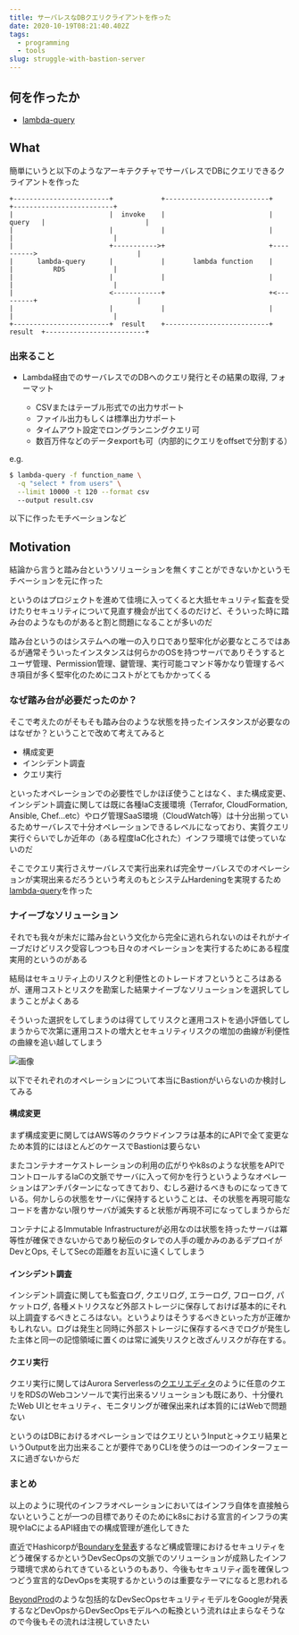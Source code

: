 ```yaml
---
title: サーバレスなDBクエリクライアントを作った
date: 2020-10-19T08:21:40.402Z
tags:
  - programming
  - tools
slug: struggle-with-bastion-server
---
```

## 何を作ったか

* [lambda-query](https://github.com/shufo/lambda-query)

## What

簡単にいうと以下のようなアーキテクチャでサーバレスでDBにクエリできるクライアントを作った

```
+------------------------+            +--------------------------+          +-------------------------+
|                        |  invoke    |                          |  query   |                         |
|                        |            |                          |          |                         |
|                        +----------->+                          +---------->                         |
|      lambda-query      |            |       lambda function    |          |          RDS            |
|                        |            |                          |          |                         |
|                        <------------+                          +<---------+                         |
|                        |            |                          |          |                         |
+------------------------+  result    +--------------------------+  result  +-------------------------+
```

### 出来ること

* Lambda経由でのサーバレスでのDBへのクエリ発行とその結果の取得, フォーマット

  * CSVまたはテーブル形式での出力サポート
  * ファイル出力もしくは標準出力サポート
  * タイムアウト設定でロングランニングクエリ可
  * 数百万件などのデータexportも可（内部的にクエリをoffsetで分割する）

e.g.

```bash
$ lambda-query -f function_name \
  -q "select * from users" \
  --limit 10000 -t 120 --format csv
  --output result.csv
```

以下に作ったモチベーションなど

## Motivation

結論から言うと踏み台というソリューションを無くすことができないかというモチベーションを元に作った

というのはプロジェクトを進めて佳境に入ってくると大抵セキュリティ監査を受けたりセキュリティについて見直す機会が出てくるのだけど、そういった時に踏み台のようなものがあると割と問題になることが多いのだ

踏み台というのはシステムへの唯一の入り口であり堅牢化が必要なところではあるが通常そういったインスタンスは何らかのOSを持つサーバでありそうするとユーザ管理、Permission管理、鍵管理、実行可能コマンド等かなり管理するべき項目が多く堅牢化のためにコストがとてもかかってくる

### なぜ踏み台が必要だったのか？

そこで考えたのがそもそも踏み台のような状態を持ったインスタンスが必要なのはなぜか？ということで改めて考えてみると

* 構成変更
* インシデント調査
* クエリ実行

といったオペレーションでの必要性でしかほぼ使うことはなく、また構成変更、インシデント調査に関しては既に各種IaC支援環境（Terrafor, CloudFormation, Ansible, Chef...etc）やログ管理SaaS環境（CloudWatch等）は十分出揃っているためサーバレスで十分オペレーションできるレベルになっており、実質クエリ実行ぐらいでしか近年の（ある程度IaC化された）インフラ環境では使っていないのだ

そこでクエリ実行さえサーバレスで実行出来れば完全サーバレスでのオペレーションが実現出来るだろうという考えのもとシステムHardeningを実現するため[lambda-query](https://github.com/shufo/lambda-query)を作った

### ナイーブなソリューション

それでも我々が未だに踏み台という文化から完全に逃れられないのはそれがナイーブだけどリスク受容しつつも日々のオペレーションを実行するためにある程度実用的というのがある

結局はセキュリティ上のリスクと利便性とのトレードオフというところはあるが、運用コストとリスクを勘案した結果ナイーブなソリューションを選択してしまうことがよくある

そういった選択をしてしまうのは得てしてリスクと運用コストを過小評価してしまうからで次第に運用コストの増大とセキュリティリスクの増加の曲線が利便性の曲線を追い越してしまう

![画像](/assets/img/uploads/2020-10-10_13-30-24.png)

以下でそれぞれのオペレーションについて本当にBastionがいらないのか検討してみる

#### 構成変更

まず構成変更に関してはAWS等のクラウドインフラは基本的にAPIで全て変更なため本質的にはほとんどのケースでBastionは要らない

またコンテナオーケストレーションの利用の広がりやk8sのような状態をAPIでコントロールするIaCの文脈でサーバに入って何かを行うというようなオペレーションはアンチパターンになってきており、むしろ避けるべきものになってきている。何かしらの状態をサーバに保持するということは、その状態を再現可能なコードを書かない限りサーバが滅失すると状態が再現不可になってしまうからだ

コンテナによるImmutable Infrastructureが必用なのは状態を持ったサーバは冪等性が確保できないからであり秘伝のタレでの人手の暖かみのあるデプロイがDevとOps, そしてSecの距離をお互いに遠くしてしまう

#### インシデント調査

インシデント調査に関しても監査ログ, クエリログ, エラーログ, フローログ, パケットログ, 各種メトリクスなど外部ストレージに保存しておけば基本的にそれ以上調査するべきところはない。というよりはそうするべきといった方が正確かもしれない。ログは発生と同時に外部ストレージに保存するべきでログが発生した主体と同一の記憶領域に置くのは常に滅失リスクと改ざんリスクが存在する。

#### クエリ実行

クエリ実行に関してはAurora Serverlessの[クエリエディタ](https://docs.aws.amazon.com/ja_jp/AmazonRDS/latest/AuroraUserGuide/query-editor.html)のように任意のクエリをRDSのWebコンソールで実行出来るソリューションも既にあり、十分優れたWeb UIとセキュリティ、モニタリングが確保出来れば本質的にはWebで問題ない

というのはDBにおけるオペレーションではクエリというInputと→クエリ結果というOutputを出力出来ることが要件でありCLIを使うのは一つのインターフェースに過ぎないからだ

### まとめ

以上のように現代のインフラオペレーションにおいてはインフラ自体を直接触らないということが一つの目標でありそのためにk8sにおける宣言的インフラの実現やIaCによるAPI経由での構成管理が進化してきた

直近でHashicorpが[Boundaryを発表](https://www.hashicorp.com/blog/hashicorp-boundary)するなど構成管理におけるセキュリティをどう確保するかというDevSecOpsの文脈でのソリューションが成熟したインフラ環境で求められてきているというのもあり、今後もセキュリティ面を確保しつつどう宣言的なDevOpsを実現するかというのは重要なテーマになると思われる

[BeyondProd](https://cloud.google.com/security/beyondprod)のような包括的なDevSecOpsセキュリティモデルをGoogleが発表するなどDevOpsからDevSecOpsモデルへの転換という流れは止まらなそうなので今後もその流れは注視していきたい